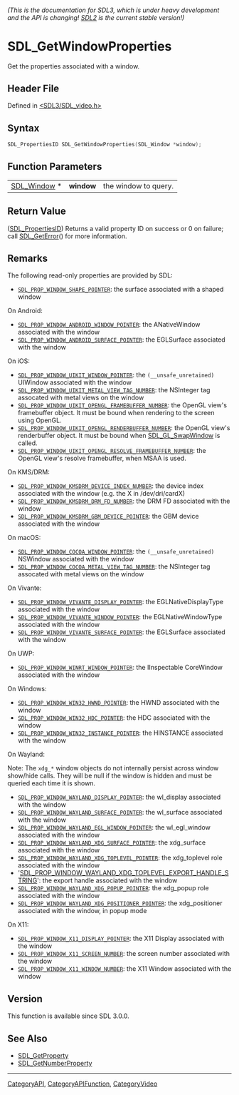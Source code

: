 ###### (This is the documentation for SDL3, which is under heavy development and the API is changing! [SDL2](https://wiki.libsdl.org/SDL2/) is the current stable version!)
# SDL_GetWindowProperties

Get the properties associated with a window.

## Header File

Defined in [<SDL3/SDL_video.h>](https://github.com/libsdl-org/SDL/blob/main/include/SDL3/SDL_video.h)

## Syntax

```c
SDL_PropertiesID SDL_GetWindowProperties(SDL_Window *window);
```

## Function Parameters

|                            |            |                      |
| -------------------------- | ---------- | -------------------- |
| [SDL_Window](SDL_Window) * | **window** | the window to query. |

## Return Value

([SDL_PropertiesID](SDL_PropertiesID)) Returns a valid property ID on
success or 0 on failure; call [SDL_GetError](SDL_GetError)() for more
information.

## Remarks

The following read-only properties are provided by SDL:

- [`SDL_PROP_WINDOW_SHAPE_POINTER`](SDL_PROP_WINDOW_SHAPE_POINTER): the
  surface associated with a shaped window

On Android:

- [`SDL_PROP_WINDOW_ANDROID_WINDOW_POINTER`](SDL_PROP_WINDOW_ANDROID_WINDOW_POINTER):
  the ANativeWindow associated with the window
- [`SDL_PROP_WINDOW_ANDROID_SURFACE_POINTER`](SDL_PROP_WINDOW_ANDROID_SURFACE_POINTER):
  the EGLSurface associated with the window

On iOS:

- [`SDL_PROP_WINDOW_UIKIT_WINDOW_POINTER`](SDL_PROP_WINDOW_UIKIT_WINDOW_POINTER):
  the `(__unsafe_unretained)` UIWindow associated with the window
- [`SDL_PROP_WINDOW_UIKIT_METAL_VIEW_TAG_NUMBER`](SDL_PROP_WINDOW_UIKIT_METAL_VIEW_TAG_NUMBER):
  the NSInteger tag assocated with metal views on the window
- [`SDL_PROP_WINDOW_UIKIT_OPENGL_FRAMEBUFFER_NUMBER`](SDL_PROP_WINDOW_UIKIT_OPENGL_FRAMEBUFFER_NUMBER):
  the OpenGL view's framebuffer object. It must be bound when rendering to
  the screen using OpenGL.
- [`SDL_PROP_WINDOW_UIKIT_OPENGL_RENDERBUFFER_NUMBER`](SDL_PROP_WINDOW_UIKIT_OPENGL_RENDERBUFFER_NUMBER):
  the OpenGL view's renderbuffer object. It must be bound when
  [SDL_GL_SwapWindow](SDL_GL_SwapWindow) is called.
- [`SDL_PROP_WINDOW_UIKIT_OPENGL_RESOLVE_FRAMEBUFFER_NUMBER`](SDL_PROP_WINDOW_UIKIT_OPENGL_RESOLVE_FRAMEBUFFER_NUMBER):
  the OpenGL view's resolve framebuffer, when MSAA is used.

On KMS/DRM:

- [`SDL_PROP_WINDOW_KMSDRM_DEVICE_INDEX_NUMBER`](SDL_PROP_WINDOW_KMSDRM_DEVICE_INDEX_NUMBER):
  the device index associated with the window (e.g. the X in
  /dev/dri/cardX)
- [`SDL_PROP_WINDOW_KMSDRM_DRM_FD_NUMBER`](SDL_PROP_WINDOW_KMSDRM_DRM_FD_NUMBER):
  the DRM FD associated with the window
- [`SDL_PROP_WINDOW_KMSDRM_GBM_DEVICE_POINTER`](SDL_PROP_WINDOW_KMSDRM_GBM_DEVICE_POINTER):
  the GBM device associated with the window

On macOS:

- [`SDL_PROP_WINDOW_COCOA_WINDOW_POINTER`](SDL_PROP_WINDOW_COCOA_WINDOW_POINTER):
  the `(__unsafe_unretained)` NSWindow associated with the window
- [`SDL_PROP_WINDOW_COCOA_METAL_VIEW_TAG_NUMBER`](SDL_PROP_WINDOW_COCOA_METAL_VIEW_TAG_NUMBER):
  the NSInteger tag assocated with metal views on the window

On Vivante:

- [`SDL_PROP_WINDOW_VIVANTE_DISPLAY_POINTER`](SDL_PROP_WINDOW_VIVANTE_DISPLAY_POINTER):
  the EGLNativeDisplayType associated with the window
- [`SDL_PROP_WINDOW_VIVANTE_WINDOW_POINTER`](SDL_PROP_WINDOW_VIVANTE_WINDOW_POINTER):
  the EGLNativeWindowType associated with the window
- [`SDL_PROP_WINDOW_VIVANTE_SURFACE_POINTER`](SDL_PROP_WINDOW_VIVANTE_SURFACE_POINTER):
  the EGLSurface associated with the window

On UWP:

- [`SDL_PROP_WINDOW_WINRT_WINDOW_POINTER`](SDL_PROP_WINDOW_WINRT_WINDOW_POINTER):
  the IInspectable CoreWindow associated with the window

On Windows:

- [`SDL_PROP_WINDOW_WIN32_HWND_POINTER`](SDL_PROP_WINDOW_WIN32_HWND_POINTER):
  the HWND associated with the window
- [`SDL_PROP_WINDOW_WIN32_HDC_POINTER`](SDL_PROP_WINDOW_WIN32_HDC_POINTER):
  the HDC associated with the window
- [`SDL_PROP_WINDOW_WIN32_INSTANCE_POINTER`](SDL_PROP_WINDOW_WIN32_INSTANCE_POINTER):
  the HINSTANCE associated with the window

On Wayland:

Note: The `xdg_*` window objects do not internally persist across window
show/hide calls. They will be null if the window is hidden and must be
queried each time it is shown.

- [`SDL_PROP_WINDOW_WAYLAND_DISPLAY_POINTER`](SDL_PROP_WINDOW_WAYLAND_DISPLAY_POINTER):
  the wl_display associated with the window
- [`SDL_PROP_WINDOW_WAYLAND_SURFACE_POINTER`](SDL_PROP_WINDOW_WAYLAND_SURFACE_POINTER):
  the wl_surface associated with the window
- [`SDL_PROP_WINDOW_WAYLAND_EGL_WINDOW_POINTER`](SDL_PROP_WINDOW_WAYLAND_EGL_WINDOW_POINTER):
  the wl_egl_window associated with the window
- [`SDL_PROP_WINDOW_WAYLAND_XDG_SURFACE_POINTER`](SDL_PROP_WINDOW_WAYLAND_XDG_SURFACE_POINTER):
  the xdg_surface associated with the window
- [`SDL_PROP_WINDOW_WAYLAND_XDG_TOPLEVEL_POINTER`](SDL_PROP_WINDOW_WAYLAND_XDG_TOPLEVEL_POINTER):
  the xdg_toplevel role associated with the window
- '[SDL_PROP_WINDOW_WAYLAND_XDG_TOPLEVEL_EXPORT_HANDLE_STRING](SDL_PROP_WINDOW_WAYLAND_XDG_TOPLEVEL_EXPORT_HANDLE_STRING)':
  the export handle associated with the window
- [`SDL_PROP_WINDOW_WAYLAND_XDG_POPUP_POINTER`](SDL_PROP_WINDOW_WAYLAND_XDG_POPUP_POINTER):
  the xdg_popup role associated with the window
- [`SDL_PROP_WINDOW_WAYLAND_XDG_POSITIONER_POINTER`](SDL_PROP_WINDOW_WAYLAND_XDG_POSITIONER_POINTER):
  the xdg_positioner associated with the window, in popup mode

On X11:

- [`SDL_PROP_WINDOW_X11_DISPLAY_POINTER`](SDL_PROP_WINDOW_X11_DISPLAY_POINTER):
  the X11 Display associated with the window
- [`SDL_PROP_WINDOW_X11_SCREEN_NUMBER`](SDL_PROP_WINDOW_X11_SCREEN_NUMBER):
  the screen number associated with the window
- [`SDL_PROP_WINDOW_X11_WINDOW_NUMBER`](SDL_PROP_WINDOW_X11_WINDOW_NUMBER):
  the X11 Window associated with the window

## Version

This function is available since SDL 3.0.0.

## See Also

- [SDL_GetProperty](SDL_GetProperty)
- [SDL_GetNumberProperty](SDL_GetNumberProperty)

----
[CategoryAPI](CategoryAPI), [CategoryAPIFunction](CategoryAPIFunction), [CategoryVideo](CategoryVideo)

